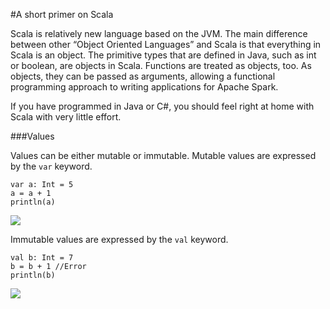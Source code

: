 #A short primer on Scala

Scala is relatively new language based on the JVM. The main difference between other “Object Oriented Languages” and Scala is that everything in Scala is an object. The primitive types that are defined in Java, such as int or boolean, are objects in Scala. Functions are treated as objects, too. As objects, they can be passed as arguments, allowing a functional programming approach to writing applications for Apache Spark.

If you have programmed in Java or C#, you should feel right at home with Scala with very little effort.

###Values

Values can be either mutable or immutable. Mutable values are expressed by the `var` keyword.

```
var a: Int = 5
a = a + 1
println(a)
```
![](https://www.dropbox.com/s/89ly7aj7yg6ssdb/Screenshot%202015-06-08%2012.26.39.png?dl=1)

Immutable values are expressed by the `val` keyword.

```
val b: Int = 7
b = b + 1 //Error
println(b)
```
![](https://www.dropbox.com/s/48flcm9q1zlg165/Screenshot%202015-06-08%2012.29.13.png?dl=1)

